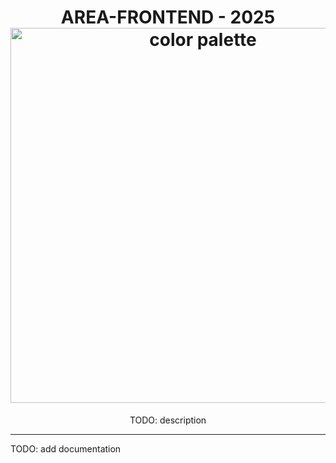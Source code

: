 <h1 align="center">
  AREA-FRONTEND - 2025<br>
  <img src="https://raw.githubusercontent.com/catppuccin/catppuccin/main/assets/palette/macchiato.png" width="600px" alt="color palette"/>
  <br>
</h1>

<p align="center">
  TODO: description<br>
</p>

---

TODO: add documentation
